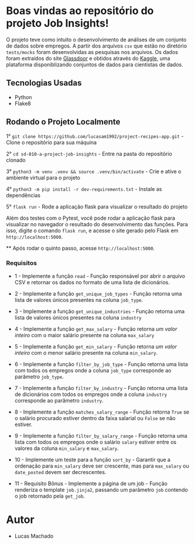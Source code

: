 # Boas vindas ao repositório do projeto Job Insights!

O projeto teve como intuito o desenvolvimento de análises de um conjunto de dados sobre empregos. A partir dos arquivos
`csv` que estão no diretório `tests/mocks` foram desenvolvidas as pesquisas nos arquivos. Os dados foram extraídos do site [Glassdoor](https://www.glassdoor.com.br/) e obtidos através do [Kaggle](https://www.kaggle.com/atharvap329/glassdoor-data-science-job-data), uma plataforma disponiblizando conjuntos de dados para cientistas de dados.

## Tecnologias Usadas
 - Python
 - Flake8


## Rodando o Projeto Localmente

1° `git clone https://github.com/lucasam1992/project-recipes-app.git` - Clone o repositório para sua máquina

2° `cd sd-010-a-project-job-insights` - Entre na pasta do repositório clonado

3° `python3 -m venv .venv && source .venv/bin/activate` - Crie e ative o ambiente virtual para o projeto

4° `python3 -m pip install -r dev-requirements.txt` - Instale as dependências

5° `flask run` - Rode a aplicação flask para visualizar o resultado do projeto


Além dos testes com o Pytest, você pode rodar a aplicação flask para visualizar no navegador o resultado do desenvolvimento das funções.
Para isso, digite o comando `flask run`, e acesse o site gerado pelo Flask em `http://localhost:5000`. 

** Após rodar o quinto passo, acesse `http://localhost:5000`. 

### Requisitos

- 1 - Implemente a função `read` - Função responsável por abrir o arquivo CSV e retornar os dados no formato de uma lista de dicionários.

- 2 - Implemente a função `get_unique_job_types` - Função retorna uma lista de valores únicos presentes na coluna `job_type`.

- 3 - Implemente a função `get_unique_industries` - Função retorna uma lista de valores únicos presentes na coluna `industry`

- 4 - Implemente a função `get_max_salary` - Função retorna *um valor inteiro* com o maior salário presente na coluna `max_salary`

- 5 - Implemente a função `get_min_salary` - Função retorna *um valor inteiro* com o menor salário presente na coluna `min_salary`.

- 6 - Implemente a função `filter_by_job_type` - Função retorna uma lista com todos os empregos onde a coluna `job_type` corresponde ao parâmetro `job_type`.

- 7 - Implemente a função `filter_by_industry` - Função retorna uma lista de dicionários com todos os empregos onde a coluna `industry` corresponde ao parâmetro `industry`.

- 8 - Implemente a função `matches_salary_range` - Função retorna `True` se o salário procurado estiver dentro da faixa salarial ou `False` se não estiver.

- 9 - Implemente a função `filter_by_salary_range` - Função retorna uma lista com todos os empregos onde o salário `salary` estiver entre os valores da coluna `min_salary` e `max_salary`.

- 10 - Implemente um teste para a função `sort_by` - Garantir que a ordenação para `min_salary` deve ser crescente, mas para `max_salary` ou `date_posted` devem ser decrescentes. 

- 11 - Requisito Bônus - Implemente a página de um job - Função renderiza o template `job.jinja2`, passando um parâmetro `job` contendo o job retornado pela `get_job`.


# Autor
 - Lucas Machado
